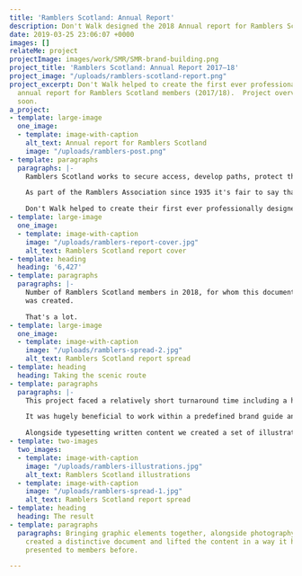 ```yaml
---
title: 'Ramblers Scotland: Annual Report'
description: Don't Walk designed the 2018 Annual report for Ramblers Scotland
date: 2019-03-25 23:06:07 +0000
images: []
relateMe: project
projectImage: images/work/SMR/SMR-brand-building.png
project_title: 'Ramblers Scotland: Annual Report 2017–18'
project_image: "/uploads/ramblers-scotland-report.png"
project_excerpt: Don't Walk helped to create the first ever professionally designed
  annual report for Ramblers Scotland members (2017/18).  Project overview coming
  soon.
a_project:
- template: large-image
  one_image:
  - template: image-with-caption
    alt_text: Annual report for Ramblers Scotland
    image: "/uploads/ramblers-post.png"
- template: paragraphs
  paragraphs: |-
    Ramblers Scotland works to secure access, develop paths, protect the natural beauty of the countryside and promote walking for everyone. 

    As part of the Ramblers Association since 1935 it's fair to say that Ramblers Scotland have a fair history to report on.

    Don't Walk helped to create their first ever professionally designed annual report for members (2017–18).
- template: large-image
  one_image:
  - template: image-with-caption
    image: "/uploads/ramblers-report-cover.jpg"
    alt_text: Ramblers Scotland report cover
- template: heading
  heading: '6,427'
- template: paragraphs
  paragraphs: |-
    Number of Ramblers Scotland members in 2018, for whom this document
    was created.

    That's a lot.
- template: large-image
  one_image:
  - template: image-with-caption
    image: "/uploads/ramblers-spread-2.jpg"
    alt_text: Ramblers Scotland report spread
- template: heading
  heading: Taking the scenic route
- template: paragraphs
  paragraphs: |-
    This project faced a relatively short turnaround time including a hard deadline in the form of the Ramblers Scotland's AGM. As time was of the essence we quickly moved to establish where we could make the most graphic impact with the least disruption to draft content edits.

    It was hugely beneficial to work within a predefined brand guide and build upon existing visual assets to give the report its own flavour.

    Alongside typesetting written content we created a set of illustrations to accompany facts on each page of the report.
- template: two-images
  two_images:
  - template: image-with-caption
    image: "/uploads/ramblers-illustrations.jpg"
    alt_text: Ramblers Scotland illustrations
  - template: image-with-caption
    image: "/uploads/ramblers-spread-1.jpg"
    alt_text: Ramblers Scotland report spread
- template: heading
  heading: The result
- template: paragraphs
  paragraphs: Bringing graphic elements together, alongside photography and statistics,
    created a distinctive document and lifted the content in a way it had never been
    presented to members before.

---
```

